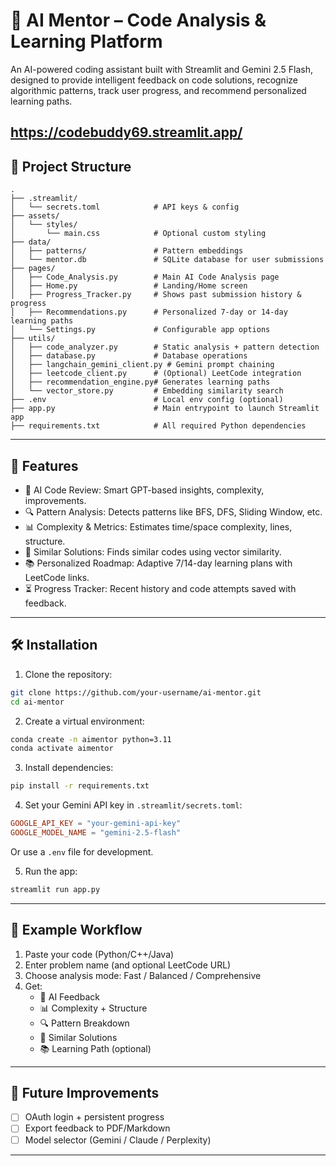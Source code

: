 
# 🧠 AI Mentor – Code Analysis & Learning Platform

An AI-powered coding assistant built with Streamlit and Gemini 2.5 Flash, designed to provide intelligent feedback on code solutions, recognize algorithmic patterns, track user progress, and recommend personalized learning paths.

https://codebuddy69.streamlit.app/
---

## 📁 Project Structure

```
.
├── .streamlit/
│   └── secrets.toml            # API keys & config
├── assets/
│   └── styles/
│       └── main.css            # Optional custom styling
├── data/
│   ├── patterns/               # Pattern embeddings
│   └── mentor.db               # SQLite database for user submissions
├── pages/
│   ├── Code_Analysis.py        # Main AI Code Analysis page
│   ├── Home.py                 # Landing/Home screen
│   ├── Progress_Tracker.py     # Shows past submission history & progress
│   ├── Recommendations.py      # Personalized 7-day or 14-day learning paths
│   └── Settings.py             # Configurable app options
├── utils/
│   ├── code_analyzer.py        # Static analysis + pattern detection
│   ├── database.py             # Database operations
│   ├── langchain_gemini_client.py # Gemini prompt chaining
│   ├── leetcode_client.py      # (Optional) LeetCode integration
│   ├── recommendation_engine.py# Generates learning paths
│   └── vector_store.py         # Embedding similarity search
├── .env                        # Local env config (optional)
├── app.py                      # Main entrypoint to launch Streamlit app
├── requirements.txt            # All required Python dependencies
```

---

## 🚀 Features

- 🧠 AI Code Review: Smart GPT-based insights, complexity, improvements.
- 🔍 Pattern Analysis: Detects patterns like BFS, DFS, Sliding Window, etc.
- 📊 Complexity & Metrics: Estimates time/space complexity, lines, structure.
- 🔗 Similar Solutions: Finds similar codes using vector similarity.
- 📚 Personalized Roadmap: Adaptive 7/14-day learning plans with LeetCode links.
- ⏳ Progress Tracker: Recent history and code attempts saved with feedback.

---

## 🛠️ Installation

1. Clone the repository:
```bash
git clone https://github.com/your-username/ai-mentor.git
cd ai-mentor
```

2. Create a virtual environment:
```bash
conda create -n aimentor python=3.11
conda activate aimentor
```

3. Install dependencies:
```bash
pip install -r requirements.txt
```

4. Set your Gemini API key in `.streamlit/secrets.toml`:
```toml
GOOGLE_API_KEY = "your-gemini-api-key"
GOOGLE_MODEL_NAME = "gemini-2.5-flash"
```

Or use a `.env` file for development.

5. Run the app:
```bash
streamlit run app.py
```

---

## 🧪 Example Workflow

1. Paste your code (Python/C++/Java)
2. Enter problem name (and optional LeetCode URL)
3. Choose analysis mode: Fast / Balanced / Comprehensive
4. Get:
   - 🤖 AI Feedback
   - 📊 Complexity + Structure
   - 🔍 Pattern Breakdown
   - 🔗 Similar Solutions
   - 📚 Learning Path (optional)

---

## 📌 Future Improvements

- [ ] OAuth login + persistent progress
- [ ] Export feedback to PDF/Markdown
- [ ] Model selector (Gemini / Claude / Perplexity)

---
